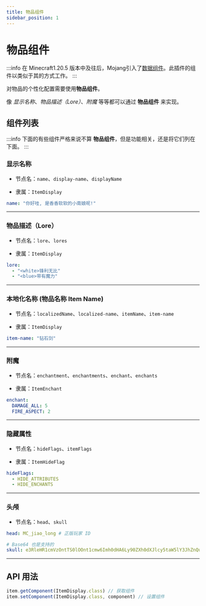 ```yaml
---
title: 物品组件
sidebar_position: 1
---
```


# 物品组件

:::info
在 Minecraft1.20.5 版本中及往后，Mojang引入了[数据组件](https://zh.minecraft.wiki/w/%E6%95%B0%E6%8D%AE%E7%BB%84%E4%BB%B6?variant=zh-cn)。此插件的组件以类似于其的方式工作。
:::

对物品的个性化配置需要使用**物品组件**。

像 *显示名称*、*物品描述（Lore）*、*附魔* 等等都可以通过 **物品组件** 来实现。

## 组件列表

:::info
下面的有些组件严格来说不算 **物品组件**，但是功能相关，还是将它们列在下面。
:::

### 显示名称

- 节点名：`name`、`display-name`、`displayName`

- 隶属：`ItemDisplay`

```YAML
name: "你好哇, 是香香软软的小南娘呢!"
```

---

### 物品描述（Lore）

- 节点名：`lore`、`lores`

- 隶属：`ItemDisplay`

```YAML
lore:
  - "<white>锋利无比"
  - "<blue>带有魔力"
```

---

### 本地化名称 (物品名称 Item Name)

- 节点名：`localizedName`、`localized-name`、`itemName`、`item-name`

- 隶属：`ItemDisplay`

```YAML
item-name: "钻石剑"
```

---

### 附魔

- 节点名：`enchantment`、`enchantments`、`enchant`、`enchants`

- 隶属：`ItemEnchant`

```YAML
enchant:
  DAMAGE_ALL: 5
  FIRE_ASPECT: 2
```

---

### 隐藏属性

- 节点名：`hideFlags`、`itemFlags`

- 隶属：`ItemHideFlag`

```YAML
hideFlags:
  - HIDE_ATTRIBUTES
  - HIDE_ENCHANTS
```

---

### 头颅

- 节点名：`head`、`skull`

```YAML
head: MC_jiao_long # 正版玩家 ID
```

```YAML
# Base64 也是支持的
skull: e3RleHR1cmVzOntTS0lOOnt1cmw6Imh0dHA6Ly90ZXh0dXJlcy5taW5lY3JhZnQubmV0L3RleHR1cmUvODQ2ZTFlNTIyOTdhMTdhZmMxM2RhZWI1ZmFlMjZhMzQ4YzJlN2U4ZGVmMmM5MzJkZjI5YTExNzdiNTc5ZDU1ZSJ9fX0=
```

---

## API 用法

```JavaScript
item.getComponent(ItemDisplay.class) // 获取组件
item.setComponent(ItemDisplay.class, component) // 设置组件
```